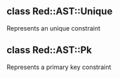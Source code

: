 class Red::AST::Unique
----------------------

Represents an unique constraint

class Red::AST::Pk
------------------

Represents a primary key constraint

